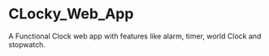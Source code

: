 # CLocky_Web_App
A Functional Clock web app with features like alarm, timer, world Clock and stopwatch.
